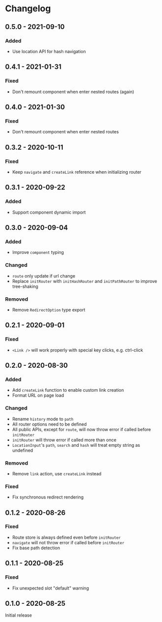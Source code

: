 # Changelog

## 0.5.0 - 2021-09-10

### Added

- Use location API for hash navigation

## 0.4.1 - 2021-01-31

### Fixed

- Don't remount component when enter nested routes (again)

## 0.4.0 - 2021-01-30

### Fixed

- Don't remount component when enter nested routes

## 0.3.2 - 2020-10-11

### Fixed

- Keep `navigate` and `createLink` reference when initializing router

## 0.3.1 - 2020-09-22

### Added

- Support component dynamic import

## 0.3.0 - 2020-09-04

### Added

- Improve `component` typing

### Changed

- `route` only update if url change
- Replace `initRouter` with `initHashRouter` and `initPathRouter` to improve tree-shaking

### Removed

- Remove `RedirectOption` type export

## 0.2.1 - 2020-09-01

### Fixed

- `<Link />` will work properly with special key clicks, e.g. ctrl-click

## 0.2.0 - 2020-08-30

### Added

- Add `createLink` function to enable custom link creation
- Format URL on page load

### Changed

- Rename `history` mode to `path`
- All router options need to be defined
- All public APIs, except for `route`, will now throw error if called before `initRouter`
- `initRouter` will throw error if called more than once
- `LocationInput`'s `path`, `search` and `hash` will treat empty string as undefined

### Removed

- Remove `link` action, use `createLink` instead

### Fixed

- Fix synchronous redirect rendering

## 0.1.2 - 2020-08-26

### Fixed

- Route store is always defined even before `initRouter`
- `navigate` will not throw error if called before `initRouter`
- Fix base path detection

## 0.1.1 - 2020-08-25

### Fixed

- Fix unexpected slot "default" warning

## 0.1.0 - 2020-08-25

Initial release
